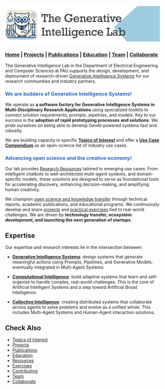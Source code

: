 ![GenI-Lab Banner](./images/genilab-banner.png)

### [Home](./index.md) | [Projects](./projects.md) | [Publications](./knowledge.md) | [Education](./knowledge.md#education) | [Team](./people.html) | [Collaborate](./collaborate.md)



The Generative Intelligence Lab in the Department of Electrical Engineering and Computer Sciences at FAU supports the design, development, and deployment of research-driven [Generative Intelligence Systems](https://medium.com/generative-intelligence-lab/generative-intelligence-systems-concepts-and-research-opportunities-0740b1b5c7eb) for our research communities and industry partners.

<h3 style="color:#2B65CF">We are builders of Generative Intelligence Systems!</h3>

We operate as **a software factory for Generative Intelligence Systems in Multi-Disciplinary Research Applications** using specialized toolkits to connect solution requirements, prompts, pipelines, and models. Key to our success is the **adoption of rapid prototyping processes and solutions**. We pride ourselves on being able to develop GenAI-powered systems fast and robustly. 

We are building capacity in specific [**Topics of Interest**](./projects.md#topics-of-interest) and offer a [**Use Case Compendium**](https://docs.google.com/spreadsheets/d/1Ge2chxRrBjILHkZthtzymqAbs3TkwrGiMMge23zC8jA/edit?usp=sharing) as an open-science list of industry use cases.

<h3 style="color:#2B65CF">Advancing open science and the creative economy!</h3>

Our lab provides [Research Resources](./projects.md#resources) tailored to emerging use cases. From intelligent chatbots to well-architected multi-agent systems, and domain-specific models, these solutions are designed to serve as foundational tools for accelerating discovery, enhancing decision-making, and amplifying human creativity.

We champion [open science and knowledge transfer](./knowledge.md) through technical reports, academic publications, and educational programs. We continuously develop and share [projects](./projects.md) and [practical exercises](./exercises.md) tied to real-world challenges. We are driven by **technology transfer, ecosystem development, and launching the next generation of startups**.

## Expertise

Our expertise and research interests lie in the intersection between:

* [**Generative Intelligence Systems**](https://medium.com/generative-intelligence-lab/generative-intelligence-systems-concepts-and-research-opportunities-0740b1b5c7eb): design systems that generate meaningful actions using Prompts, Pipelines, and Generative Models, eventually integrated in Multi-Agent Systems.

* [**Computational Intelligence**](https://medium.com/generative-intelligence-lab/computational-intelligence-concepts-and-research-opportunities-c32d4a65eddb): build adaptive systems that learn and self-organize to handle complex, real-world challenges. This is the core of Artificial Intelligent Systems and a step toward Artificial Broad Intelligence.

* [**Collective Intelligence**](https://medium.com/generative-intelligence-lab/collective-intelligence-concepts-and-research-opportunities-6130ef044114): creating distributed systems that collaborate across agents to solve problems and evolve as a unified whole. This includes Multi-Agent Systems and Human-Agent interaction solutions.

## Check Also

* [Topics of Interest](./projects.md#topics-of-interest)
* [Projects](./projects.md)
* [Publications](./knowledge.md#publications)
* [Education](./knowledge.md#education)
* [Resources](./projects.md#resources)
* [Exercises](./exercises.md)
* [Contributing](./contribute.md)
* [Team](./people.html)
* [Collaborate](./collaborate.md)


 


